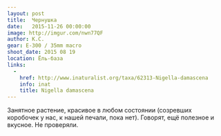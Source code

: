 ```yaml
---
layout: post
title:  Чернушка
date:   2015-11-26 00:00:00
image: http://imgur.com/nwn77QF
author: К.С.
gear: E-300 / 35mm macro
shoot_date: 2015 08 19
location: Ёль-база
links:
  -
    href: http://www.inaturalist.org/taxa/62313-Nigella-damascena
    info: inat
    title: Nigella damascena
---
```


Занятное растение, красивое в любом состоянии (созревших коробочек у нас, к нашей печали, пока нет). Говорят, ещё полезное и вкусное. Не проверяли.
